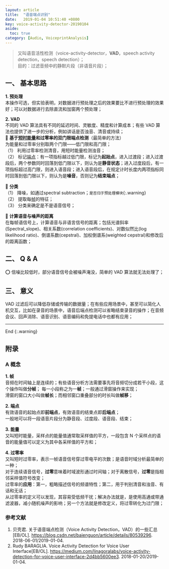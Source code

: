 ```yaml
---
layout: article
title:  "语音端点识别"
date:   2019-01-04 10:51:40 +0800
key: voice-activity-detector-20190104
aside:
  toc: true
category: [Audio, VoiceprintAnalysis]
---
```


>又叫语音活性检测（voice-activity-detector，**VAD**，speech activity detection，speech detection）；  
目的：过滤音频中的静默片段（非语音片段）；   

## 一、 基本思路  
**1. 预处理**  
本操作可选，但实验表明，对数据进行预处理之后的效果要比不进行预处理的效果好；可以对数据进行去除直流和加窗两个预处理；  

**2. VAD**  
不同的 VAD 算法具有不同的延迟时间、灵敏度、精度和计算成本；有些 VAD 算法也提供了进一步的分析，例如讲话是否浊音、清音或持续；  
:hibiscus: **基于[短时能量](#energy)和过零率的双门限端点检测**（最简单的方法）  
为能量和过零率分别取两个门限——低门限和高门限；  
（1） 利用过零率检测清音，用短时能量检测浊音；  
（2） 标记[端点](#point)：有一项指标越过低门限，标记为**起始点**，进入过渡段；进入过渡段后，两个参数同时回落到低门限以下，则认为是**静音状态**；进入过度段后，有一项指标超过高门限，则进入语音段；进入语音段后，在规定计时长度内两项指标同时回落到低门限以下，则认为是**噪音**，否则记为**结束端点**；  

:hibiscus: **分类**  
（1） 降噪，如通过spectral subtraction；`是否归于预处理模块`{:.warning}  
（2） 提取每[帧](#frame)的特征；  
（3） 分类来确定是不是语音信号；    

:hibiscus: **计算语音与噪声的距离**  
在每帧语信号上，计算语音与非语言信号的距离；包括光谱斜率(Spectral_slope)、相关系数(correlation coefficients)、对数似然比(log likelihood ratio)、倒谱系数(cepstral)、加权倒谱系(weighted cepstral)和修改后的距离函数；    

## 二、 Q & A  
:o: 信噪比较低时，部分语音信号会被噪声淹没，简单的 VAD 算法就无法处理了；  

## 三、 意义
VAD 过滤后可以降低存储或传输的数据量；在有些应用场景中，甚至可以简化人机交互，比如在录音的场景中，语音后端点检测可以省略结束录音的操作；在音频会议、回声消除、语音识别、语音编码和免提电话中也都有应用；      

-------------------  
 End
{:.warning}  

## 附录
### A 概念
<span id="frame">**1. 帧**</span>  
音频在时间轴上是连续的；有些语音分析方法需要事先将音频切分成若干小段，这个操作叫做**分帧**；
每一小段称之为一**帧**；一般通过滑窗操作来实现；   
滑窗的窗口大小叫做**帧长**；而相邻窗口重叠部分的时长叫做**帧移**；  

<span id="point">**2. 端点**</span>  
有效语音的起始点即**前端点**，有效语音的结束点即**后端点**；  
一般地可以将一段语音片段分为静音段、过度段、语音段、结束；  

<span id="energy">**3. 能量**</span>  
又叫短时能量，采样点的能量值通常取采样值的平方，一段包含 N 个采样点的语音的能量值可以定义为其中各采样值的平方和；  

<span id="energy">**4. 过零率**</span>  
又叫短时过零率，表示一帧语音信号穿过零电平的次数；是语音时域分析最简单的一种；    
对于连续语音信号，**过零**意味着时域波形通过时间轴；对于离散信号，**过零**是指相邻采样值符号改变；  
过零率的**应用**：第一，粗略描述信号的频谱特性；第二，用于判别清音和浊音、有话和无话；  
从过零率的定义可以发现，其容易受低频干扰；解决办法就是，是使用高通或带通滤波器，减小随机噪声的影响；另一个方法就是修改定义，将过零转化为过门限；  


### 参考文献
1.  贝壳君. 关于语音端点检测（Voice Activity Detection，VAD）的一些汇总[EB/OL]. <https://blog.csdn.net/baienguon/article/details/80539296>. 2018-06-01/2019-01-04.   
2. Rudy BARAGLIA. Voice Activity Detection for Voice User Interface[EB/OL]. <https://medium.com/linagoralabs/voice-activity-detection-for-voice-user-interface-2d4bb5600ee3>. 2018-01-20/2019-01-04.  
